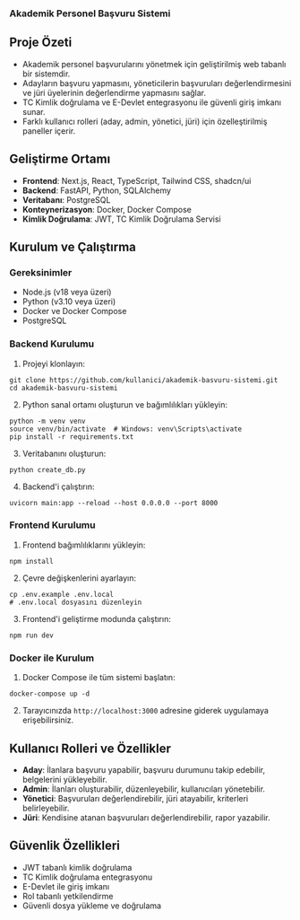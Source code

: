 ### Akademik Personel Başvuru Sistemi

## Proje Özeti

- Akademik personel başvurularını yönetmek için geliştirilmiş web tabanlı bir sistemdir.
- Adayların başvuru yapmasını, yöneticilerin başvuruları değerlendirmesini ve jüri üyelerinin değerlendirme yapmasını sağlar.
- TC Kimlik doğrulama ve E-Devlet entegrasyonu ile güvenli giriş imkanı sunar.
- Farklı kullanıcı rolleri (aday, admin, yönetici, jüri) için özelleştirilmiş paneller içerir.


## Geliştirme Ortamı

- **Frontend**: Next.js, React, TypeScript, Tailwind CSS, shadcn/ui
- **Backend**: FastAPI, Python, SQLAlchemy
- **Veritabanı**: PostgreSQL
- **Konteynerizasyon**: Docker, Docker Compose
- **Kimlik Doğrulama**: JWT, TC Kimlik Doğrulama Servisi


## Kurulum ve Çalıştırma

### Gereksinimler

- Node.js (v18 veya üzeri)
- Python (v3.10 veya üzeri)
- Docker ve Docker Compose
- PostgreSQL


### Backend Kurulumu

1. Projeyi klonlayın:

```shellscript
git clone https://github.com/kullanici/akademik-basvuru-sistemi.git
cd akademik-basvuru-sistemi
```


2. Python sanal ortamı oluşturun ve bağımlılıkları yükleyin:

```shellscript
python -m venv venv
source venv/bin/activate  # Windows: venv\Scripts\activate
pip install -r requirements.txt
```


3. Veritabanını oluşturun:

```shellscript
python create_db.py
```


4. Backend'i çalıştırın:

```shellscript
uvicorn main:app --reload --host 0.0.0.0 --port 8000
```




### Frontend Kurulumu

1. Frontend bağımlılıklarını yükleyin:

```shellscript
npm install
```


2. Çevre değişkenlerini ayarlayın:

```shellscript
cp .env.example .env.local
# .env.local dosyasını düzenleyin
```


3. Frontend'i geliştirme modunda çalıştırın:

```shellscript
npm run dev
```




### Docker ile Kurulum

1. Docker Compose ile tüm sistemi başlatın:

```shellscript
docker-compose up -d
```

2. Tarayıcınızda `http://localhost:3000` adresine giderek uygulamaya erişebilirsiniz.


## Kullanıcı Rolleri ve Özellikler

- **Aday**: İlanlara başvuru yapabilir, başvuru durumunu takip edebilir, belgelerini yükleyebilir.
- **Admin**: İlanları oluşturabilir, düzenleyebilir, kullanıcıları yönetebilir.
- **Yönetici**: Başvuruları değerlendirebilir, jüri atayabilir, kriterleri belirleyebilir.
- **Jüri**: Kendisine atanan başvuruları değerlendirebilir, rapor yazabilir.


## Güvenlik Özellikleri

- JWT tabanlı kimlik doğrulama
- TC Kimlik doğrulama entegrasyonu
- E-Devlet ile giriş imkanı
- Rol tabanlı yetkilendirme
- Güvenli dosya yükleme ve doğrulama
